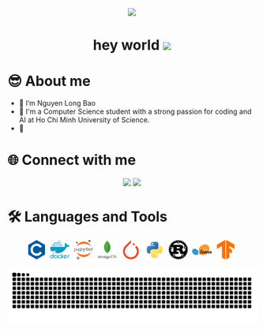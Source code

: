 <div id="header" align="center">
  <img src="https://media.giphy.com/media/M9gbBd9nbDrOTu1Mqx/giphy.gif" width="100"/>

  <h1>
    hey world
    <img src="https://media.giphy.com/media/hvRJCLFzcasrR4ia7z/giphy.gif" width="30px"/>
  </h1>
  
</div>


<!--- <img align="right" src="https://octodex.github.com/images/welcometocat.png" width="300"> -->
# 😎 About me
- 🔭 I’m Nguyen Long Bao &nbsp;
- 🌱 I'm a Computer Science student with a strong passion for coding and AI at Ho Chi Minh University of Science.
- 💚 

# 🌐️ Connect with me

<div align="center">
  <a href="https://www.facebook.com/nguyentbao1006"><img src="https://img.icons8.com/color/48/null/facebook.png"/></a>
  <a href="https://www.linkedin.com/in/nglbao/"><img src="https://img.icons8.com/color/48/null/linkedin.png"/></a>
</div>


# 🛠 Languages and Tools

<div id="badge" align="center">
  <img src="https://github.com/devicons/devicon/blob/master/icons/c/c-plain.svg" title="C" alt="C" width="40" height="40"/>&nbsp;
  <img src="https://github.com/devicons/devicon/blob/master/icons/docker/docker-plain-wordmark.svg" title="Docker" alt="Docker" width="40" height="40"/>&nbsp;
  <img src="https://github.com/devicons/devicon/blob/master/icons/jupyter/jupyter-original-wordmark.svg" title="jupyter" alt="jupyter" width="40" height="40"/>&nbsp;
  <img src="https://github.com/devicons/devicon/blob/master/icons/mongodb/mongodb-original-wordmark.svg" title="mongodb" alt="mongodb" width="40" height="40"/>&nbsp;
  <img src="https://github.com/devicons/devicon/blob/master/icons/pytorch/pytorch-original.svg" title="pytorch" alt="pytorch" width="40" height="40"/>&nbsp;
  <img src="https://github.com/devicons/devicon/blob/master/icons/python/python-original.svg" title="python" alt="python" width="40" height="40"/>&nbsp;
  <img src="https://github.com/devicons/devicon/blob/master/icons/rust/rust-original.svg"  title="rust" alt="rust" width="40" height="40"/>&nbsp;
  <img src="https://github.com/devicons/devicon/blob/master/icons/scikitlearn/scikitlearn-original.svg" title="scikitlearn" alt="scikitlearn" width="40" height="40"/>&nbsp;
  <img src="https://github.com/devicons/devicon/blob/master/icons/tensorflow/tensorflow-original.svg" title="tensorflow" alt="tensorflow" width="40" height="40"/>&nbsp;
</div>



![Snake animation](https://raw.githubusercontent.com/LongBaoCoder2/LongBaoCoder2/output/github-contribution-grid-snake-dark.svg)
